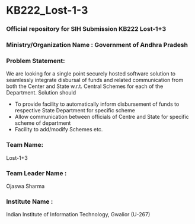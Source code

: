 # KB222_Lost-1-3
### Official repository for SIH Submission KB222 Lost-1+3

### Ministry/Organization Name : Government of Andhra Pradesh

### Problem Statement:
We are looking for a single point securely hosted software
solution to seamlessly integrate disbursal of funds and related communication
from both the Center and State w.r.t. Central Schemes for each of the
Department. Solution should
- To provide facility to automatically inform disbursement of funds to
respective State Department for specific scheme
- Allow communication between officials of Centre and State for specific
scheme of department
- Facility to add/modify Schemes etc.

### Team Name: 
Lost-1+3

### Team Leader Name :
Ojaswa Sharma
### Institute Name : 
Indian Institute of Information Technology, Gwalior (U-267)
